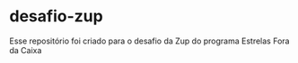# desafio-zup

Esse repositório foi criado para o desafio da Zup do programa Estrelas Fora da Caixa
